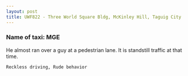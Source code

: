 ```yaml
---
layout: post
title: UWF822 - Three World Square Bldg, McKinley Hill, Taguig City
---
```


### Name of taxi: MGE

He almost ran over a guy at a pedestrian lane. It is standstill traffic at that time.

```Reckless driving, Rude behavior```
